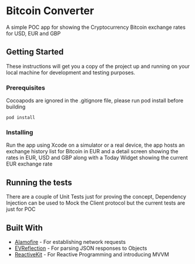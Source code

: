 
# Bitcoin Converter

A simple POC app for showing the Cryptocurrency Bitcoin exchange rates for USD, EUR and GBP

## Getting Started

These instructions will get you a copy of the project up and running on your local machine for development and testing purposes. 

### Prerequisites

Cocoapods are ignored in the .gitignore file, please run pod install before building

```
pod install
```

### Installing

Run the app using Xcode on a simulator or a real device, the app hosts an exchange history list for Bitcoin in EUR and a detail screen showing the rates in EUR, USD and GBP along with a Today Widget showing the current EUR exchange rate



## Running the tests

There are a couple of Unit Tests just for proving the concept, Dependency Injection can be used to Mock the Client protocol but the current tests are just for POC


## Built With

* [Alamofire](https://github.com/Alamofire/Alamofire) - For establishing network requests
* [EVReflection](https://github.com/evermeer/EVReflection) - For parsing JSON responses to Objects
* [ReactiveKit](https://github.com/DeclarativeHub/ReactiveKit) - For Reactive Programming and introducing MVVM

